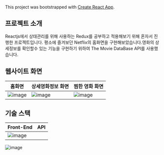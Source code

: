 This project was bootstrapped with [Create React App](https://github.com/facebook/create-react-app).

## 프로젝트 소개
Reactjs에서 상태관리를 위해 사용하는 Redux를 공부하고 적용해보기 위해 혼자서 진행한 프로젝트입니다. 평소에 즐겨보던 Netflix의 홈화면을 구현해보았습니다.영화의 상세정보를 확인할수 있는 기능을 구현하기 위하여 The Movie DataBase API를 사용했습니다.


## 웹사이트 화면
|홈화면| 상세영화정보 화면| 찜한 영화 화면|
|------|------------------|--------------|
|![image](https://user-images.githubusercontent.com/54930248/90602122-3266dc00-e234-11ea-8e62-89fa91fd47cc.png)|![image](https://user-images.githubusercontent.com/54930248/90602128-34309f80-e234-11ea-83df-03f6a3a5ac3f.png)|![image](https://user-images.githubusercontent.com/54930248/90602132-35fa6300-e234-11ea-8d3f-9cbee5ca8932.png)|


## 기술 스택

| Front-End|API|                                                     
|----------|---|
| ![image](https://user-images.githubusercontent.com/54930248/90602035-09dee200-e234-11ea-9ab5-35099d2f132d.png) | 
![image](https://user-images.githubusercontent.com/54930248/90602257-70fc9680-e234-11ea-8020-009806acad83.png)
